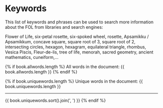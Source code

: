 # Keywords

This list of keywords and phrases can be used to search more information about the FOL from libraries and search engines:

Flower of Life, six-petal rosette, six-spoked wheel, rosette, Apsamikku / Apsamikkum, concave square, square root of 3, square root of 2, intersecting circles, hexagon, hexagram, equilateral triangle, rhombus, Vesica Piscis, Fleur-de-lis, tree of life, menorah, sacred geometry, ancient mathematics, cuneiform,...

{% if book.allwords.length %}
All words in the document: {{ book.allwords.length }}
{% endif %}

{% if book.uniquewords.length %}
Unique words in the document: {{ book.uniquewords.length }}

<hr/>

{{ book.uniquewords.sort().join(', ') }}
{% endif %}
